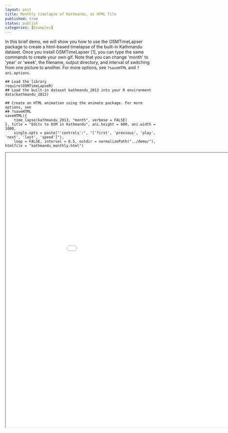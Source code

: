 ```yaml
---
layout: post
title: Monthly timelapse of Kathmandu, as HTML file
published: true
status: publish
categories: [Examples]
---
```

 
In this brief demo, we will show you how to use the OSMTimeLapser package to create a html-based timelapse of the built-in Kathmandu dataset. Once you install OSMTimeLapser [1], you can type the same commands to create your own gif. Note that you can change 'month' to 'year' or 'week', the filename, output directory, and interval of switching from one picture to another. For more options, see `?saveHTML` and `?ani.options`.
 

    ## Load the library
    require(OSMTimeLapseR)
    ## Load the built-in dataset kathmandu_2013 into your R environment
    data(kathmandu_2013)
    
    ## Create an HTML animation using the animate package. For more options, see
    ## ?saveHTML
    saveHTML({
        time_lapse(kathmandu_2013, "month", verbose = FALSE)
    }, title = "Edits to OSM in Kathmandu", ani.height = 600, ani.width = 1000, 
        single.opts = paste("'controls':", "['first', 'previous', 'play', 'next', 'last', 'speed']"), 
        loop = FALSE, interval = 0.5, outdir = normalizePath("../demo/"), htmlfile = "kathmandu_monthly.html")

<iframe src="kathmandu_monthly.html" width=1000 height=900/>
 
[1] To install OSMTimeLapseR, copy and paste the following into an R console. You will also need to install Java (for the downloading and re-projecting the basemap) and ImageMagick (for creating GIFs).
```install.packages('devtools'); require(devtools); install_github("prabhasp/OSMTimeLapseR")```
